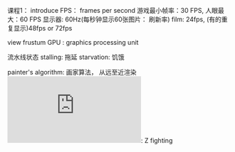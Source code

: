 课程1： introduce
FPS： frames per second
游戏最小帧率：30 FPS, 人眼最大：60 FPS
显示器: 60Hz(每秒钟显示60张图片： 刷新率)
film: 24fps, (有的重复显示)48fps or 72fps

view frustum
GPU : graphics processing unit

流水线状态
stalling: 拖延
starvation: 饥饿

painter's algorithm: 画家算法， 从远至近渲染
![Z-buffering algorithm](https://www.csie.ntu.edu.tw/~r89004/hive/hsr/page_1.html): Z fighting